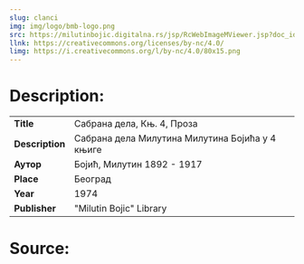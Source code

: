 ```yaml
---
slug: clanci
img: img/logo/bmb-logo.png
src: https://milutinbojic.digitalna.rs/jsp/RcWebImageMViewer.jsp?doc_id=1595d348-8d1c-4313-9098-9897cd15953a/00000001/bojicknj/00000004
llnk: https://creativecommons.org/licenses/by-nc/4.0/
limg: https://i.creativecommons.org/l/by-nc/4.0/80x15.png
---
```


# Description:

|             |                                                 |
|:------------|-------------------------------------------------|
| **Title**  | Сабрана дела, Књ. 4, Проза                      |
| **Description**    | Сабрана дела Милутина Милутина Бојића у 4 књиге |
| **Аутор**   | Бојић, Милутин 1892 - 1917                      |
| **Place**   | Београд                                         |
| **Year**  | 1974                                            |
| **Publisher** | "Milutin Bojic" Library                       |

# Source:
